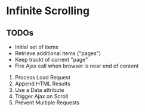 # Infinite Scrolling

## TODOs

* Initial set of items
* Retrieve additional items ("pages")
* Keep trackt of current "page"
* Fire Ajax call when browser is near end of content

1. Process Load Request
2. Append HTML Results
3. Use a Data attribute
4. Trigger Ajax on Scroll
5. Prevent Multiple Requests
